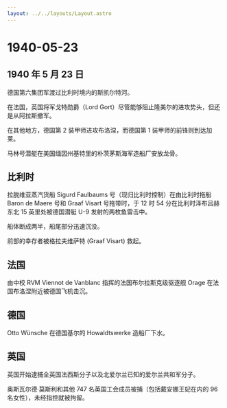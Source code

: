 ```yaml
---
layout: ../../layouts/Layout.astro
---
```


# 1940-05-23

## 1940 年 5 月 23 日

德国第六集团军渡过比利时境内的斯凯尔特河。

在法国，英国将军戈特勋爵（Lord
Gort）尽管能够阻止隆美尔的进攻势头，但还是从阿拉斯撤军。

在其他地方，德国第 2 装甲师进攻布洛涅，而德国第 1
装甲师的前锋则到达加莱。

马林号潜艇在美国缅因州基特里的朴茨茅斯海军造船厂安放龙骨。

## 比利时

拉脱维亚蒸汽货船 Sigurd Faulbaums 号（现归比利时控制）在由比利时拖船
Baron de Maere 号和 Graaf Visart 号拖带时，于 12 时 54
分在比利时泽布吕赫东北 15 英里处被德国潜艇 U-9 发射的两枚鱼雷击中。

船体断成两半，船尾部分迅速沉没。

前部的幸存者被格拉夫维萨特 (Graaf Visart) 救起。

## 法国

由中校 RVM Viennot de Vanblanc 指挥的法国布尔拉斯克级驱逐舰 Orage
在法国布洛涅附近被德国飞机击沉。

## 德国

Otto Wünsche 在德国基尔的 Howaldtswerke 造船厂下水。

## 英国

英国开始逮捕全英国法西斯分子以及北爱尔兰已知的爱尔兰共和军分子。

奥斯瓦尔德·莫斯利和其他 747 名英国工会成员被捕（包括戴安娜王妃在内的 96
名女性），未经指控就被拘留。